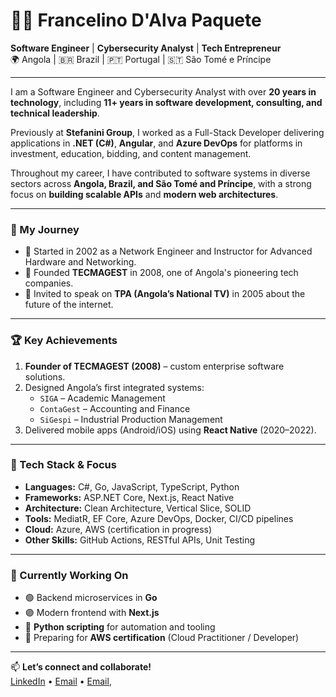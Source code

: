 # 👨‍💻 Francelino D'Alva Paquete

**Software Engineer** | **Cybersecurity Analyst** | **Tech Entrepreneur**  
🌍 Angola | 🇧🇷 Brazil | 🇵🇹 Portugal | 🇸🇹 São Tomé e Príncipe

---

I am a Software Engineer and Cybersecurity Analyst with over **20 years in technology**, including **11+ years in software development, consulting, and technical leadership**.

Previously at **Stefanini Group**, I worked as a Full-Stack Developer delivering applications in **.NET (C#)**, **Angular**, and **Azure DevOps** for platforms in investment, education, bidding, and content management.

Throughout my career, I have contributed to software systems in diverse sectors across **Angola, Brazil, and São Tomé and Príncipe**, with a strong focus on **building scalable APIs** and **modern web architectures**.

---

### 🏁 My Journey
- 📅 Started in 2002 as a Network Engineer and Instructor for Advanced Hardware and Networking.
- 🏢 Founded **TECMAGEST** in 2008, one of Angola's pioneering tech companies.
- 💬 Invited to speak on **TPA (Angola’s National TV)** in 2005 about the future of the internet.

---

### 🏆 Key Achievements
1. **Founder of TECMAGEST (2008)** – custom enterprise software solutions.
2. Designed Angola’s first integrated systems:
   - `SIGA` – Academic Management
   - `ContaGest` – Accounting and Finance
   - `SiGespi` – Industrial Production Management
3. Delivered mobile apps (Android/iOS) using **React Native** (2020–2022).

---

### 🔧 Tech Stack & Focus

- **Languages:** C#, Go, JavaScript, TypeScript, Python  
- **Frameworks:** ASP.NET Core, Next.js, React Native  
- **Architecture:** Clean Architecture, Vertical Slice, SOLID  
- **Tools:** MediatR, EF Core, Azure DevOps, Docker, CI/CD pipelines  
- **Cloud:** Azure, AWS (certification in progress)  
- **Other Skills:** GitHub Actions, RESTful APIs, Unit Testing

---

### 🔄 Currently Working On

- 🟢 Backend microservices in **Go**
- 🟣 Modern frontend with **Next.js**
- 🐍 **Python scripting** for automation and tooling
- 🚀 Preparing for **AWS certification** (Cloud Practitioner / Developer)

---

📫 **Let’s connect and collaborate!**  
[LinkedIn](https://www.linkedin.com/in/francelino-d-alva-paquete/) • [Email](mailto:francelino.paquete@gmail.com) • [Email](mailto:tecmageste@gmail.com),
